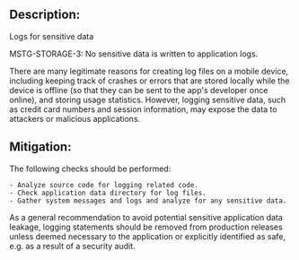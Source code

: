 ## Description:

Logs for sensitive data

MSTG-STORAGE-3: No sensitive data is written to application logs.

There are many legitimate reasons for creating log files on a mobile device, including keeping track of crashes or errors that are stored locally while the device is offline (so that they can be sent to the app's developer once online), and storing usage statistics. However, logging sensitive data, such as credit card numbers and session information, may expose the data to attackers or malicious applications.


## Mitigation:

The following checks should be performed:

	- Analyze source code for logging related code.
	- Check application data directory for log files.
	- Gather system messages and logs and analyze for any sensitive data.

As a general recommendation to avoid potential sensitive application data leakage, logging statements should be removed from production releases unless deemed necessary to the application or explicitly identified as safe, e.g. as a result of a security audit.
